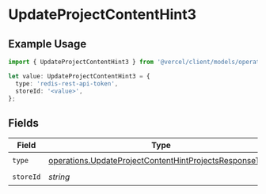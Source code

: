 # UpdateProjectContentHint3

## Example Usage

```typescript
import { UpdateProjectContentHint3 } from '@vercel/client/models/operations';

let value: UpdateProjectContentHint3 = {
  type: 'redis-rest-api-token',
  storeId: '<value>',
};
```

## Fields

| Field     | Type                                                                                                                               | Required           | Description |
| --------- | ---------------------------------------------------------------------------------------------------------------------------------- | ------------------ | ----------- |
| `type`    | [operations.UpdateProjectContentHintProjectsResponseType](../../models/operations/updateprojectcontenthintprojectsresponsetype.md) | :heavy_check_mark: | N/A         |
| `storeId` | _string_                                                                                                                           | :heavy_check_mark: | N/A         |
